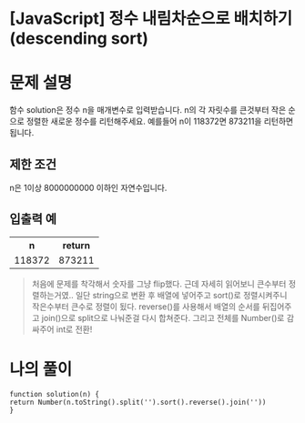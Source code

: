 # [JavaScript] 정수 내림차순으로 배치하기 (descending sort)

# 문제 설명
함수 solution은 정수 n을 매개변수로 입력받습니다. n의 각 자릿수를 큰것부터 작은 순으로 정렬한 새로운 정수를 리턴해주세요. 예를들어 n이 118372면 873211을 리턴하면 됩니다.
## 제한 조건
n은 1이상 8000000000 이하인 자연수입니다.
## 입출력 예
<table>
<tr><th>n</th><th>return</th></tr>
<tr><td>118372</td><td>873211</td></tr>
</table>

> 처음에 문제를 착각해서 숫자를 그냥 flip했다. 근데 자세히 읽어보니 큰수부터 정렬하는거였.. 일단 string으로 변환 후 배열에 넣어주고 sort()로 정렬시켜주니 작은수부터 큰수로 정렬이 됬다. reverse()를 사용해서 배열의 순서를 뒤집어주고 join()으로 split으로 나눠준걸 다시 합쳐준다. 그리고 전체를 Number()로 감싸주어 int로 전환!

# 나의 풀이
```
function solution(n) {
return Number(n.toString().split('').sort().reverse().join(''))
}
```